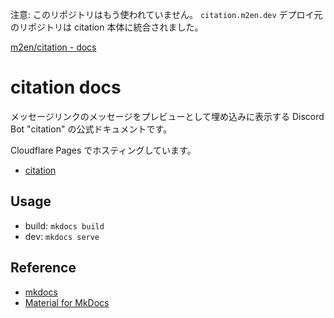 注意: このリポジトリはもう使われていません。 `citation.m2en.dev` デプロイ元のリポジトリは citation 本体に統合されました。

[m2en/citation - docs](https://github.com/m2en/citation/tree/main/docs)

# citation docs

メッセージリンクのメッセージをプレビューとして埋め込みに表示する Discord Bot "citation" の公式ドキュメントです。

Cloudflare Pages でホスティングしています。

- [citation](https://github.com/m2en/citation)

## Usage

- build: `mkdocs build`
- dev: `mkdocs serve`

## Reference

- [mkdocs](https://www.mkdocs.org/)
- [Material for MkDocs](https://squidfunk.github.io/mkdocs-material/)
